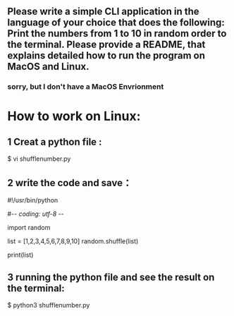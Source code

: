## Please write a simple CLI application in the language of your choice that does the following: Print the numbers from 1 to 10 in random order to the terminal. Please provide a README, that explains detailed how to run the program on MacOS and Linux.

### sorry, but I don't have a MacOS Envrionment

# How to work on Linux:


## 1 Creat a python file :
$ vi shufflenumber.py


## 2 write the code and save：

#!/usr/bin/python

#-*- coding: utf-8 -*-

import random

list = [1,2,3,4,5,6,7,8,9,10]
random.shuffle(list)

print(list)


## 3 running the python file and see the result on the terminal:
$ python3 shufflenumber.py

